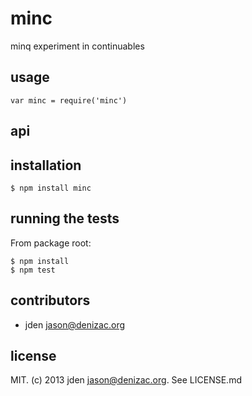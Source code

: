 # minc
minq experiment in continuables

## usage

    var minc = require('minc')

## api


## installation

    $ npm install minc


## running the tests

From package root:

    $ npm install
    $ npm test


## contributors

- jden <jason@denizac.org>


## license

MIT. (c) 2013 jden <jason@denizac.org>. See LICENSE.md
